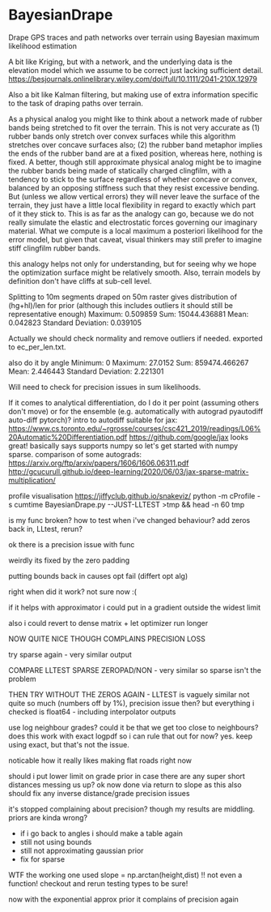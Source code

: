 # BayesianDrape
Drape GPS traces and path networks over terrain using Bayesian maximum likelihood estimation

A bit like Kriging, but with a network, and the underlying data is the elevation model which we assume to be correct just lacking sufficient detail.
https://besjournals.onlinelibrary.wiley.com/doi/full/10.1111/2041-210X.12979

Also a bit like Kalman filtering, but making use of extra information specific to the task of draping paths over terrain.

As a physical analog you might like to think about a network made of rubber bands being stretched to fit over the terrain. This is not very accurate as (1) rubber bands only stretch over convex surfaces while this algorithm stretches over concave surfaces also; (2) the rubber band metaphor implies the ends of the rubber band are at a fixed position, whereas here, nothing is fixed. A better, though still approximate physical analog might be to imagine the rubber bands being made of statically charged clingfilm, with a tendency to stick to the surface regardless of whether concave or convex, balanced by an opposing stiffness such that they resist excessive bending. But (unless we allow vertical errors) they will never leave the surface of the terrain, they just have a little local flexibility in regard to exactly which part of it they stick to. This is as far as the analogy can go, because we do not really simulate the elastic and electrostatic forces governing our imaginary material. What we compute is a local maximum a posteriori likelihood for the error model, but given that caveat, visual thinkers may still prefer to imagine stiff clingfilm rubber bands.

this analogy helps not only for understanding, but for seeing why we hope the optimization surface might be relatively smooth. Also, terrain models by definition don't have cliffs at sub-cell level.

Splitting to 10m segments draped on 50m raster gives distribution of (hg+hl)/len for prior (although this includes outliers it should still be representative enough)
Maximum:	0.509859
Sum:	15044.436881
Mean:	0.042823
Standard Deviation:	0.039105

Actually we should check normality and remove outliers if needed. exported to ec_per_len.txt.

also do it by angle
Minimum:	0
Maximum:	27.0152
Sum:	859474.466267
Mean:	2.446443
Standard Deviation:	2.221301

Will need to check for precision issues in sum likelihoods.

If it comes to analytical differentiation, do I do it per point (assuming others don't move) or for the ensemble (e.g. automatically with autograd pyautodiff auto-diff pytorch)?
intro to autodiff suitable for jax: https://www.cs.toronto.edu/~rgrosse/courses/csc421_2019/readings/L06%20Automatic%20Differentiation.pdf
https://github.com/google/jax
looks great! basically says supports numpy so let's get started with numpy sparse.
comparison of some autograds: https://arxiv.org/ftp/arxiv/papers/1606/1606.06311.pdf
http://gcucurull.github.io/deep-learning/2020/06/03/jax-sparse-matrix-multiplication/


profile visualisation
https://jiffyclub.github.io/snakeviz/
python -m cProfile -s cumtime BayesianDrape.py  --JUST-LLTEST >tmp && head -n 60 tmp


is my func broken? how to test when i've changed behaviour? add zeros back in, LLtest, rerun?

ok there is a precision issue with func

weirdly its fixed by the zero padding

putting bounds back in causes opt fail (differt opt alg)

right when did it work? not sure now :(

if it helps with approximator i could put in a gradient outside the widest limit


also i could revert to dense matrix + let optimizer run longer

NOW QUITE NICE THOUGH COMPLAINS PRECISION LOSS

try sparse again - very similar output

COMPARE LLTEST SPARSE ZEROPAD/NON - very similar so sparse isn't the problem

THEN TRY WITHOUT THE ZEROS AGAIN - LLTEST is vaguely similar not quite so much (numbers off by 1%), precision issue then?
but everything i checked is float64 - including interpolator outputs

use log neighbour grades?
could it be that we get too close to neighbours?
does this work with exact logpdf so i can rule that out for now? yes. keep using exact, but that's not the issue.

noticable how it really likes making flat roads right now

should i put lower limit on grade prior in case there are any super short distances messing us up? ok now done via return to slope as this also should fix any inverse distance/grade precision issues 

it's stopped complaining about precision? though my results are middling. priors are kinda wrong?

* if i go back to angles i should make a table again
* still not using bounds
* still not approximating gaussian prior
* fix for sparse

WTF the working one used slope = np.arctan(height,dist) !! not even a function! checkout and rerun testing types to be sure!

now with the exponential approx prior it complains of precision again
